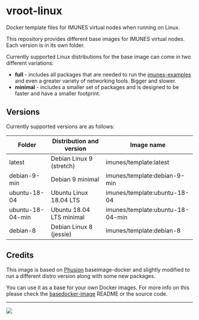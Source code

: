 # vroot-linux
Docker template files for IMUNES virtual nodes when running on Linux.

This repository provides different base images for IMUNES virtual nodes. Each
version is in its own folder.

Currently supported Linux distributions for the base image can come in two
different variations:
 - __full__ - includes all packages that are needed to run the
   [imunes-examples](https://github.com/imunes/imunes-examples) and even a
   greater variety of networking tools. Bigger and slower.
 - __minimal__ - includes a smaller set of packages and is designed to be
   faster and have a smaller footprint.

## Versions
Currently supported versions are as follows:

| Folder            | Distribution and version | Image name                       |
| ----------------- | ------------------------ | -------------------------------- |
| latest            | Debian Linux 9 (stretch) | imunes/template:latest           |
| debian-9-min      | Debian 9 minimal         | imunes/template:debian-9-min     |
| ubuntu-18-04      | Ubuntu Linux 18.04 LTS   | imunes/template:ubuntu-18-04     |
| ubuntu-18-04-min  | Ubuntu 18.04 LTS minimal | imunes/template:ubuntu-18-04-min |
| debian-8          | Debian Linux 8 (jessie)  | imunes/template:debian-8         |

## Credits
This image is based on [Phusion](http://www.phusion.nl/) baseimage-docker and
slightly modified to run a different distro version along with some new
packages.

You can use it as a base for your own Docker images. For more info on this
please check the [basedocker-image](https://github.com/phusion/baseimage-docker)
README or the source code.

-----------------------------------------
[<img src="http://imunes.tel.fer.hr/images/imunes_logo.png">](http://www.imunes.net/)
